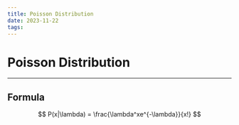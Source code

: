 ```yaml
---
title: Poisson Distribution
date: 2023-11-22
tags:
---
```


# Poisson Distribution

---

## Formula

$$
P(x|\lambda) = \frac{\lambda^xe^{-\lambda}}{x!}
$$